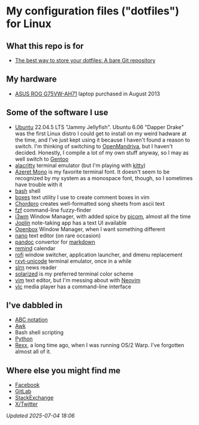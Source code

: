# My configuration files ("dotfiles") for Linux

## What this repo is for

- [The best way to store your dotfiles: A bare Git repository](https://www.atlassian.com/git/tutorials/dotfiles)

## My hardware

- [ASUS ROG G75VW-AH71](https://rog.asus.com/articles/hands-on/asus-g75vw-gaming-laptop-overview/) laptop purchased in August 2013

## Some of the software I use

- [Ubuntu](https://ubuntu.com/download/desktop) 22.04.5 LTS "Jammy Jellyfish". Ubuntu 6.06 "Dapper Drake" was the first Linux distro I could get to install on my weird hadware at the time, and I've just kept using it because I haven't found a reason to switch. I'm thinking of switching to [OpenMandriva](https://www.openmandriva.org/), but I haven't decided. Honestly, I compile a lot of my own stuff anyway, so I may as well switch to [Gentoo](https://www.gentoo.org/)
- [alacritty](https://alacritty.org/) terminal emulator (but I'm playing with [kitty](https://sw.kovidgoyal.net/kitty/))
- [Azeret Mono](https://fonts.google.com/specimen/Azeret+Mono) is my favorite terminal font. It doesn't seem to be recognized by my system as a monospace font, though, so I sometimes have trouble with it
- [bash](https://www.gnu.org/software/bash/) shell
- [boxes](https://boxes.thomasjensen.com/) text utility I use to create comment boxes in vim
- [Chordpro](https://www.chordpro.org/chordpro/) creates well-formatted song sheets from ascii text
- [fzf](https://github.com/junegunn/fzf) command-line fuzzy-finder
- [i3wm](https://i3wm.org/) Window Manager, with added spice by [picom](https://github.com/yshui/picom), almost all the time
- [Joplin](https://joplinapp.org/) note-taking app has a text UI available
- [Openbox](http://openbox.org/wiki/Main_Page) Window Manager, when I want something different
- [nano](https://www.nano-editor.org/) text editor (on rare occasion)
- [pandoc](https://pandoc.org/) convertor for [markdown](https://daringfireball.net/projects/markdown/)
- [remind](https://dianne.skoll.ca/projects/remind/) calendar
- [rofi](https://github.com/davatorium/rofi) window switcher, application launcher, and dmenu replacement
- [rxvt-unicode](http://software.schmorp.de/pkg/rxvt-unicode.html) terminal emulator, once in a while
- [slrn](https://slrn.info/) news reader
- [solarized](https://ethanschoonover.com/solarized/) is my preferred terminal color scheme
- [vim](https://www.vim.org/) text editor, but I'm messing about with [Neovim](https://neovim.io/)
- [vlc](https://www.videolan.org/) media player has a command-line interface

## I've dabbled in

- [ABC notation](https://abcnotation.com/)
- [Awk](https://www.gnu.org/software/gawk/)
- Bash shell scripting
- [Python](https://www.python.org/)
- [Rexx](https://www.oorexx.org/index.rsp), a long time ago, when I was running OS/2 Warp. I've forgotten almost all of it.

## Where else you might find me

- [Facebook](https://www.facebook.com/michael.debusk.31)
- [GitLab](https://gitlab.com/mdebusk)
- [StackExchange](https://stackexchange.com/users/2998028/mdebusk)
- [X/Twitter](https://x.com/nlphilia)

*Updated 2025-07-04 18:06*
